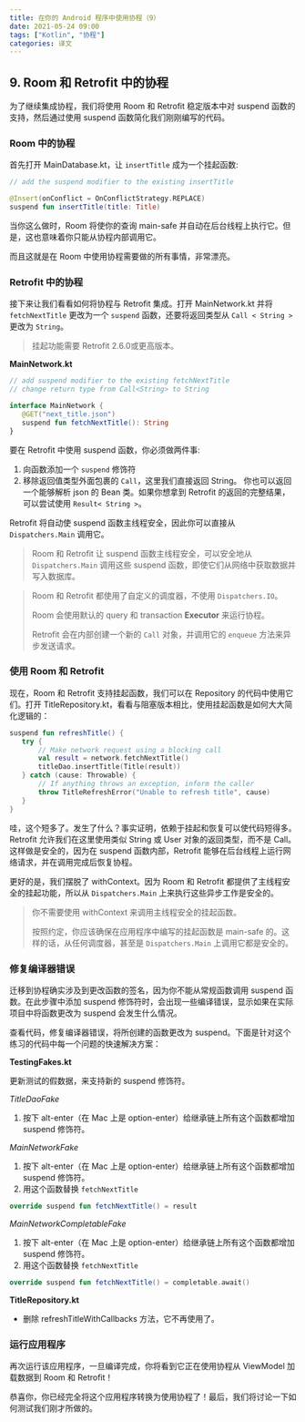 ```yaml
---
title: 在你的 Android 程序中使用协程（9）
date: 2021-05-24 09:00
tags: ["Kotlin", "协程"]
categories: 译文
---
```


## 9. Room 和 Retrofit 中的协程

为了继续集成协程，我们将使用 Room 和 Retrofit 稳定版本中对 suspend 函数的支持，然后通过使用 suspend 函数简化我们刚刚编写的代码。

### Room 中的协程

首先打开 MainDatabase.kt，让 `insertTitle` 成为一个挂起函数:

```kotlin
// add the suspend modifier to the existing insertTitle

@Insert(onConflict = OnConflictStrategy.REPLACE)
suspend fun insertTitle(title: Title)
```

当你这么做时，Room 将使你的查询 main-safe 并自动在后台线程上执行它。但是，这也意味着你只能从协程内部调用它。

而且这就是在 Room 中使用协程需要做的所有事情，非常漂亮。

### Retrofit 中的协程

接下来让我们看看如何将协程与 Retrofit 集成。打开 MainNetwork.kt 并将 `fetchNextTitle` 更改为一个 `suspend` 函数，还要将返回类型从 `Call < String >` 更改为 `String`。

> 挂起功能需要 Retrofit 2.6.0或更高版本。

**MainNetwork.kt**

```kotlin
// add suspend modifier to the existing fetchNextTitle
// change return type from Call<String> to String

interface MainNetwork {
   @GET("next_title.json")
   suspend fun fetchNextTitle(): String
}
```

要在 Retrofit 中使用 suspend 函数，你必须做两件事:

1. 向函数添加一个 `suspend` 修饰符
2. 移除返回值类型外面包裹的 `Call`，这里我们直接返回 String。 你也可以返回一个能够解析 json 的 Bean 类。如果你想拿到 Retrofit 的返回的完整结果，可以尝试使用  `Result< String >`。

Retrofit 将自动使 suspend 函数主线程安全，因此你可以直接从 `Dispatchers.Main` 调用它。

> Room 和 Retrofit 让 suspend 函数主线程安全，可以安全地从 `Dispatchers.Main` 调用这些 suspend 函数，即使它们从网络中获取数据并写入数据库。

> Room 和 Retrofit 都使用了自定义的调度器，不使用 `Dispatchers.IO`。
>
> Room 会使用默认的 query 和 transaction **Executor** 来运行协程。
>
> Retrofit 会在内部创建一个新的 `Call` 对象，并调用它的 `enqueue`  方法来异步发送请求。

### 使用 Room 和 Retrofit

现在，Room 和 Retrofit 支持挂起函数，我们可以在 Repository 的代码中使用它们。打开 TitleRepository.kt，看看与阻塞版本相比，使用挂起函数是如何大大简化逻辑的：

```kotlin
suspend fun refreshTitle() {
   try {
       // Make network request using a blocking call
       val result = network.fetchNextTitle()
       titleDao.insertTitle(Title(result))
   } catch (cause: Throwable) {
       // If anything throws an exception, inform the caller
       throw TitleRefreshError("Unable to refresh title", cause)
   }
}
```

哇，这个短多了。发生了什么？事实证明，依赖于挂起和恢复可以使代码短得多。Retrofit 允许我们在这里使用类似 String 或 User 对象的返回类型，而不是 Call。这样做是安全的，因为在 suspend 函数内部，Retrofit 能够在后台线程上运行网络请求，并在调用完成后恢复协程。

更好的是，我们摆脱了 withContext。因为 Room 和 Retrofit 都提供了主线程安全的挂起功能，所以从 `Dispatchers.Main` 上来执行这些异步工作是安全的。

>  你不需要使用 withContext 来调用主线程安全的挂起函数。
>
> 按照约定，你应该确保在应用程序中编写的挂起函数是 main-safe 的。这样的话，从任何调度器，甚至是 `Dispatchers.Main` 上调用它都是安全的。

### 修复编译器错误

迁移到协程确实涉及到更改函数的签名，因为你不能从常规函数调用 suspend 函数。在此步骤中添加 suspend 修饰符时，会出现一些编译错误，显示如果在实际项目中将函数更改为 suspend 会发生什么情况。

查看代码，修复编译器错误，将所创建的函数更改为 suspend。下面是针对这个练习的代码中每一个问题的快速解决方案：

**TestingFakes.kt**

更新测试的假数据，来支持新的 suspend 修饰符。

*TitleDaoFake*

1. 按下 alt-enter（在 Mac 上是 option-enter）给继承链上所有这个函数都增加 suspend 修饰符。

*MainNetworkFake*

1. 按下 alt-enter（在 Mac 上是 option-enter）给继承链上所有这个函数都增加 suspend 修饰符。
2. 用这个函数替换 `fetchNextTitle`

```kotlin
override suspend fun fetchNextTitle() = result
```

*MainNetworkCompletableFake*

1. 按下 alt-enter（在 Mac 上是 option-enter）给继承链上所有这个函数都增加 suspend 修饰符。
2. 用这个函数替换 `fetchNextTitle`

```kotlin
override suspend fun fetchNextTitle() = completable.await()
```

**TitleRepository.kt**

- 删除 refreshTitleWithCallbacks 方法，它不再使用了。

### 运行应用程序

再次运行该应用程序，一旦编译完成，你将看到它正在使用协程从 ViewModel 加载数据到 Room 和 Retrofit！

恭喜你，你已经完全将这个应用程序转换为使用协程了！最后，我们将讨论一下如何测试我们刚才所做的。